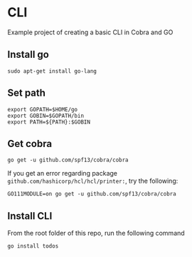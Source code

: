 # CLI
Example project of creating a basic CLI in Cobra and GO

## Install go

```
sudo apt-get install go-lang
```

## Set path
```
export GOPATH=$HOME/go
export GOBIN=$GOPATH/bin
export PATH=${PATH}:$GOBIN
```

## Get cobra
```
go get -u github.com/spf13/cobra/cobra
```
If you get an error regarding package `github.com/hashicorp/hcl/hcl/printer:`, try the following:
```
GO111MODULE=on go get -u github.com/spf13/cobra/cobra
```

## Install CLI
From the root folder of this repo, run the following command
```
go install todos
```
